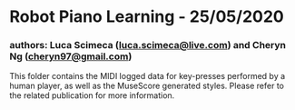 # Robot Piano Learning - 25/05/2020

### authors: Luca Scimeca (luca.scimeca@live.com) and Cheryn Ng (cheryn97@gmail.com)

This folder contains the MIDI logged data for key-presses performed by a human player, as well as the MuseScore generated styles. Please refer to the related publication for more information.